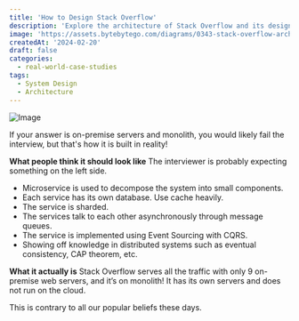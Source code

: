 ```yaml
---
title: 'How to Design Stack Overflow'
description: 'Explore the architecture of Stack Overflow and its design considerations.'
image: 'https://assets.bytebytego.com/diagrams/0343-stack-overflow-architecture.png'
createdAt: '2024-02-20'
draft: false
categories:
  - real-world-case-studies
tags:
  - System Design
  - Architecture
---
```


![Image](https://assets.bytebytego.com/diagrams/0343-stack-overflow-architecture.png)

If your answer is on-premise servers and monolith, you would likely fail the interview, but that's how it is built in reality!

**What people think it should look like**
The interviewer is probably expecting something on the left side.

*   Microservice is used to decompose the system into small components.
*   Each service has its own database. Use cache heavily.
*   The service is sharded.
*   The services talk to each other asynchronously through message queues.
*   The service is implemented using Event Sourcing with CQRS.
*   Showing off knowledge in distributed systems such as eventual consistency, CAP theorem, etc.

**What it actually is**
Stack Overflow serves all the traffic with only 9 on-premise web servers, and it’s on monolith! It has its own servers and does not run on the cloud.

This is contrary to all our popular beliefs these days.

